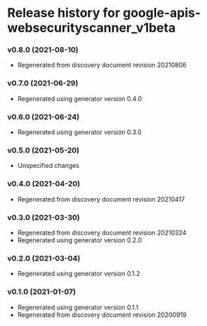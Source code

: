 # Release history for google-apis-websecurityscanner_v1beta

### v0.8.0 (2021-08-10)

* Regenerated from discovery document revision 20210806

### v0.7.0 (2021-06-29)

* Regenerated using generator version 0.4.0

### v0.6.0 (2021-06-24)

* Regenerated using generator version 0.3.0

### v0.5.0 (2021-05-20)

* Unspecified changes

### v0.4.0 (2021-04-20)

* Regenerated from discovery document revision 20210417

### v0.3.0 (2021-03-30)

* Regenerated from discovery document revision 20210324
* Regenerated using generator version 0.2.0

### v0.2.0 (2021-03-04)

* Regenerated using generator version 0.1.2

### v0.1.0 (2021-01-07)

* Regenerated using generator version 0.1.1
* Regenerated from discovery document revision 20200919

